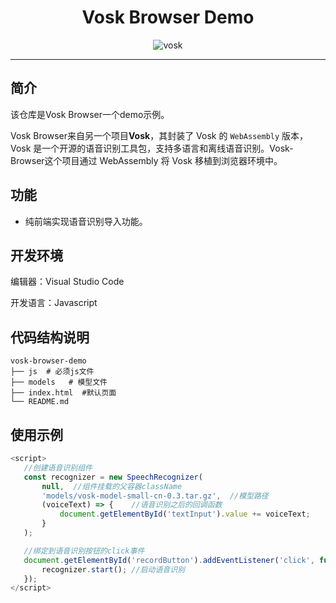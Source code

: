 <h1 align="center">Vosk Browser Demo</h1>
<p align="center">
  <img src="https://img.shields.io/badge/Vosk.js-0.0.8-blue" alt="vosk"/>
</p>
<hr>



## 简介

该仓库是Vosk Browser一个demo示例。

Vosk Browser来自另一个项目**Vosk**，其封装了 Vosk 的 `WebAssembly` 版本，Vosk 是一个开源的语音识别工具包，支持多语言和离线语音识别。Vosk-Browser这个项目通过 WebAssembly 将 Vosk 移植到浏览器环境中。


## 功能

- 纯前端实现语音识别导入功能。



## 开发环境

编辑器：Visual Studio Code

开发语言：Javascript


## 代码结构说明

```
vosk-browser-demo
├── js  # 必须js文件
├── models   # 模型文件
├── index.html  #默认页面
└── README.md
```

## 使用示例

```javascript
<script>
   //创建语音识别组件
   const recognizer = new SpeechRecognizer(
       null,  //组件挂载的父容器className
       'models/vosk-model-small-cn-0.3.tar.gz',  //模型路径
       (voiceText) => {    //语音识别之后的回调函数
           document.getElementById('textInput').value += voiceText;
       }
   );

   //绑定到语音识别按钮的click事件
   document.getElementById('recordButton').addEventListener('click', function() {
       recognizer.start(); //启动语音识别
   });
</script>
```
